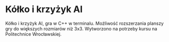 # Kółko i krzyżyk AI

Kółko i krzyżyk AI, gra w C++ w terminalu. Możliwość rozszerzania planszy gry do większych rozmiarów niż 3x3. Wytworzono na potrzeby kursu na Politechnice Wrocławskiej.
